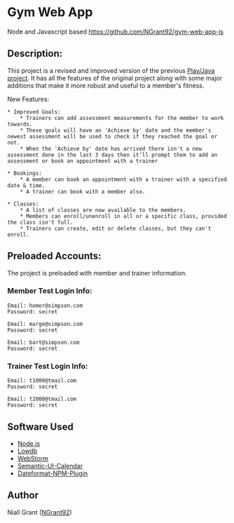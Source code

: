 # Gym Web App
Node and Javascript based
<https://github.com/NGrant92/gym-web-app-js>

## Description:

This project is a revised and improved version of the previous [Play/Java project](https://github.com/NGrant92/ca-gym-web-app).
It has all the features of the original project along with some major additions that make it more robust and useful to a member's fitness.

New Features:

    * Improved Goals:
        * Trainers can add assessment measurements for the member to work towards.
        * These goals will have an 'Achieve by' date and the member's newest assessment will be used to check if they reached the goal or not.
        * When the 'Achieve by' date has arrived there isn't a new assessment done in the last 3 days then it'll prompt them to add an assessment or book an appointment with a trainer

    * Bookings:
        * A member can book an appointment with a trainer with a specified date & time.
        * A trainer can book with a member also.

    * Classes:
        * A list of classes are now available to the members.
        * Members can enroll/unenroll in all or a specific class, provided the class isn't full.
        * Trainers can create, edit or delete classes, but they can't enroll.

## Preloaded Accounts:
The project is preloaded with member and trainer information.

### Member Test Login Info:

    Email: homer@simpson.com
    Password: secret

    Email: marge@simpson.com
    Password: secret

    Email: bart@simpson.com
    Password: secret

### Trainer Test Login Info:

    Email: t1000@tmail.com
    Password: secret

    Email: t2000@tmail.com
    Password: secret

## Software Used

- [Node.js](https://nodejs.org/en/)
- [Lowdb](https://github.com/typicode/lowdb)
- [WebStorm](https://www.jetbrains.com/webstorm/)
- [Semantic-UI-Calendar](https://github.com/mdehoog/Semantic-UI-Calendar)
- [Dateformat-NPM-Plugin](https://www.npmjs.com/package/dateformat)

## Author

Niall Grant ([NGrant92](https://github.com/NGrant92))
